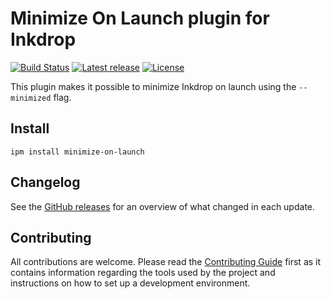 # Minimize On Launch plugin for Inkdrop

[![Build Status](https://dev.azure.com/jmerle/inkdrop-minimize-on-launch/_apis/build/status/Build?branchName=master)](https://dev.azure.com/jmerle/inkdrop-minimize-on-launch/_build/latest?definitionId=17&branchName=master)
[![Latest release](https://img.shields.io/github/v/release/jmerle/inkdrop-minimize-on-launch)](https://my.inkdrop.app/plugins/minimize-on-launch)
[![License](https://img.shields.io/github/license/jmerle/inkdrop-minimize-on-launch)](https://github.com/jmerle/inkdrop-minimize-on-launch/blob/master/LICENSE)

This plugin makes it possible to minimize Inkdrop on launch using the `--minimized` flag.

## Install

```
ipm install minimize-on-launch
```

## Changelog

See the [GitHub releases](https://github.com/jmerle/inkdrop-minimize-on-launch/releases) for an overview of what changed in each update.

## Contributing

All contributions are welcome. Please read the [Contributing Guide](https://github.com/jmerle/inkdrop-minimize-on-launch/blob/master/CONTRIBUTING.md) first as it contains information regarding the tools used by the project and instructions on how to set up a development environment.
